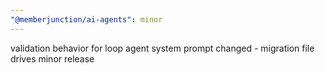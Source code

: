 ```yaml
---
"@memberjunction/ai-agents": minor
---
```


validation behavior for loop agent system prompt changed - migration file drives minor release
